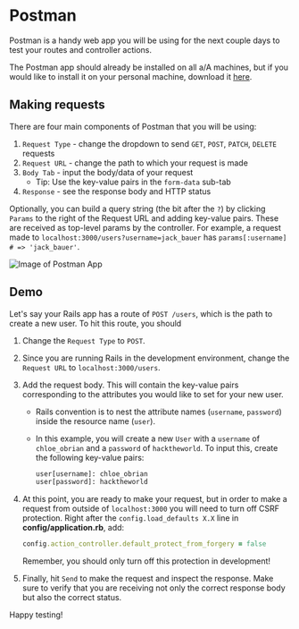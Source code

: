 # Postman

Postman is a handy web app you will be using for the next couple days to test
your routes and controller actions.

The Postman app should already be installed on all a/A machines, but if you
would like to install it on your personal machine, download it
[here][download_link].

## Making requests

There are four main components of Postman that you will be using:

1. `Request Type` - change the dropdown to send `GET`, `POST`, `PATCH`, `DELETE`
   requests
2. `Request URL` - change the path to which your request is made
3. `Body Tab` - input the body/data of your request
   - Tip: Use the key-value pairs in the `form-data` sub-tab
4. `Response` - see the response body and HTTP status

Optionally, you can build a query string (the bit after the `?`) by clicking
`Params` to the right of the Request URL and adding key-value pairs. These are
received as top-level params by the controller. For example, a request made to
`localhost:3000/users?username=jack_bauer` has `params[:username] # =>
'jack_bauer'`.

![Image of Postman App][overview_img]

## Demo

Let's say your Rails app has a route of `POST /users`, which is the path to
create a new user. To hit this route, you should

1. Change the `Request Type` to `POST`.
2. Since you are running Rails in the development environment, change the
   `Request URL` to `localhost:3000/users`.
3. Add the request body. This will contain the key-value pairs corresponding to
   the attributes you would like to set for your new user.
   - Rails convention is to nest the attribute names (`username`, `password`)
     inside the resource name (`user`).
   - In this example, you will create a new `User` with a `username` of
     `chloe_obrian` and a `password` of `hacktheworld`. To input this, create
     the following key-value pairs:
  
     ```txt
     user[username]: chloe_obrian
     user[password]: hacktheworld
     ```

4. At this point, you are ready to make your request, but in order to make a
   request from outside of `localhost:3000` you will need to turn off CSRF
   protection. Right after the `config.load_defaults X.X` line in
   __config/application.rb__, add:

   ```rb
   config.action_controller.default_protect_from_forgery = false
   ```

   Remember, you should only turn off this protection in development!

5. Finally, hit `Send` to make the request and inspect the response. Make sure
   to verify that you are receiving not only the correct response body but also
   the correct status.

Happy testing!

[download_link]: https://www.getpostman.com/
[overview_img]: https://assets.aaonline.io/fullstack/rails/assets/postman_screenshot.jpg
